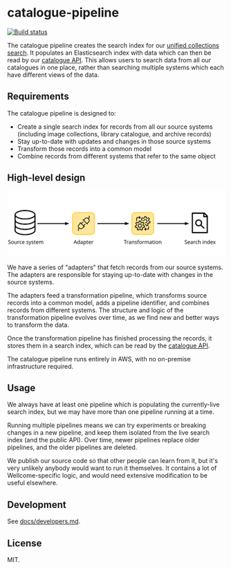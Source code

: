 # catalogue-pipeline

[![Build status](https://badge.buildkite.com/0ca819db1215b66ecb17019d8ee5331d8e537094d051141219.svg?branch=main)](https://buildkite.com/wellcomecollection/catalogue-pipeline)

The catalogue pipeline creates the search index for our [unified collections search][search].
It populates an Elasticsearch index with data which can then be read by our [catalogue API][api].
This allows users to search data from all our catalogues in one place, rather than searching multiple systems which each have different views of the data.

[search]: https://wellcomecollection.org/works
[api]: https://github.com/wellcomecollection/catalogue-api



## Requirements

The catalogue pipeline is designed to:

*   Create a single search index for records from all our source systems (including image collections, library catalogue, and archive records)
*   Stay up-to-date with updates and changes in those source systems
*   Transform those records into a common model
*   Combine records from different systems that refer to the same object



## High-level design

<img src="docs/images/high_level_design.svg">

We have a series of "adapters" that fetch records from our source systems.
The adapters are responsible for staying up-to-date with changes in the source systems.

The adapters feed a transformation pipeline, which transforms source records into a common model, adds a pipeline identifier, and combines records from different systems.
The structure and logic of the transformation pipeline evolves over time, as we find new and better ways to transform the data.

Once the transformation pipeline has finished processing the records, it stores them in a search index, which can be read by the [catalogue API][api].

The catalogue pipeline runs entirely in AWS, with no on-premise infrastructure required.



## Usage

We always have at least one pipeline which is populating the currently-live search index, but we may have more than one pipeline running at a time.

Running multiple pipelines means we can try experiments or breaking changes in a new pipeline, and keep them isolated from the live search index (and the public API).
Over time, newer pipelines replace older pipelines, and the older pipelines are deleted.

We publish our source code so that other people can learn from it, but it's very unlikely anybody would want to run it themselves.
It contains a lot of Wellcome-specific logic, and would need extensive modification to be useful elsewhere.



## Development

See [docs/developers.md](docs/developers.md).



## License

MIT.
